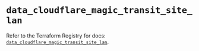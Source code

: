 # `data_cloudflare_magic_transit_site_lan`

Refer to the Terraform Registry for docs: [`data_cloudflare_magic_transit_site_lan`](https://registry.terraform.io/providers/cloudflare/cloudflare/5.7.0/docs/data-sources/magic_transit_site_lan).
